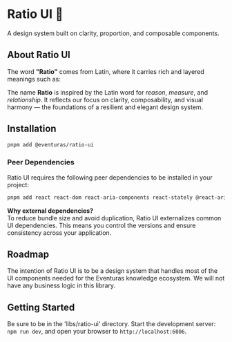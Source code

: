 # Ratio UI 🧱

A design system built on clarity, proportion, and composable components.

## About Ratio UI

The word **"Ratio"** comes from Latin, where it carries rich and layered meanings such as:

The name **Ratio** is inspired by the Latin word for _reason_, _measure_, and _relationship_. It reflects our focus on clarity, composability, and visual harmony — the foundations of a resilient and elegant design system.

## Installation

```bash
pnpm add @eventuras/ratio-ui
```

### Peer Dependencies

Ratio UI requires the following peer dependencies to be installed in your project:

```bash
pnpm add react react-dom react-aria-components react-stately @react-aria/overlays clsx lucide-react
```

**Why external dependencies?**  
To reduce bundle size and avoid duplication, Ratio UI externalizes common UI dependencies. This means you control the versions and ensure consistency across your application.

## Roadmap

The intention of Ratio UI is to be a design system that handles most of the UI components needed for the Eventuras knowledge ecosystem. We will not have any business logic in this library.

## Getting Started

Be sure to be in the 'libs/ratio-ui' directory. Start the development server: `npm run dev`, and open your browser to `http://localhost:6006`.
